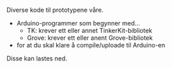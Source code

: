 Diverse kode til prototypene våre.

- Arduino-programmer som begynner med…
  - TK: krever ett eller annet TinkerKit-bibliotek
  - Grove: krever ett eller anent Grove-bibliotek
- for at du skal klare å compile/uploade til Arduino-en

Disse kan lastes ned.
